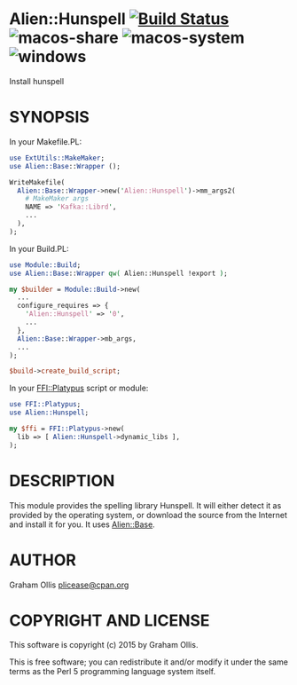 # Alien::Hunspell [![Build Status](https://secure.travis-ci.org/Perl5-Alien/Alien-Hunspell.png)](http://travis-ci.org/Perl5-Alien/Alien-Hunspell) ![macos-share](https://github.com/Perl5-Alien/Alien-Hunspell/workflows/macos-share/badge.svg) ![macos-system](https://github.com/Perl5-Alien/Alien-Hunspell/workflows/macos-system/badge.svg) ![windows](https://github.com/Perl5-Alien/Alien-Hunspell/workflows/windows/badge.svg)

Install hunspell

# SYNOPSIS

In your Makefile.PL:

```perl
use ExtUtils::MakeMaker;
use Alien::Base::Wrapper ();

WriteMakefile(
  Alien::Base::Wrapper->new('Alien::Hunspell')->mm_args2(
    # MakeMaker args
    NAME => 'Kafka::Librd',
    ...
  ),
);
```

In your Build.PL:

```perl
use Module::Build;
use Alien::Base::Wrapper qw( Alien::Hunspell !export );

my $builder = Module::Build->new(
  ...
  configure_requires => {
    'Alien::Hunspell' => '0',
    ...
  },
  Alien::Base::Wrapper->mb_args,
  ...
);

$build->create_build_script;
```

In your [FFI::Platypus](https://metacpan.org/pod/FFI::Platypus) script or module:

```perl
use FFI::Platypus;
use Alien::Hunspell;

my $ffi = FFI::Platypus->new(
  lib => [ Alien::Hunspell->dynamic_libs ],
);
```

# DESCRIPTION

This module provides the spelling library Hunspell.  It will either
detect it as provided by the operating system, or download the source
from the Internet and install it for you.  It uses [Alien::Base](https://metacpan.org/pod/Alien::Base).

# AUTHOR

Graham Ollis <plicease@cpan.org>

# COPYRIGHT AND LICENSE

This software is copyright (c) 2015 by Graham Ollis.

This is free software; you can redistribute it and/or modify it under
the same terms as the Perl 5 programming language system itself.
